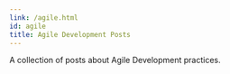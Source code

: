 ```yaml
---
link: /agile.html
id: agile
title: Agile Development Posts
---
```

A collection of posts about Agile Development practices.
